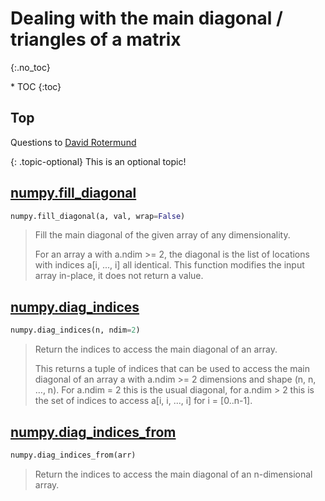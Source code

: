 # Dealing with the main diagonal / triangles of a matrix
{:.no_toc}

<nav markdown="1" class="toc-class">
* TOC
{:toc}
</nav>

## Top

Questions to [David Rotermund](mailto:davrot@uni-bremen.de)

{: .topic-optional}
This is an optional topic!


## [numpy.fill_diagonal](https://numpy.org/doc/stable/reference/generated/numpy.fill_diagonal.html)

```python
numpy.fill_diagonal(a, val, wrap=False)
```

> Fill the main diagonal of the given array of any dimensionality.
> 
> For an array a with a.ndim >= 2, the diagonal is the list of locations with indices a[i, ..., i] all identical. This function modifies the input array in-place, it does not return a value.


## [numpy.diag_indices](https://numpy.org/doc/stable/reference/generated/numpy.diag_indices.html)

```python
numpy.diag_indices(n, ndim=2)
```

> Return the indices to access the main diagonal of an array.
> 
> This returns a tuple of indices that can be used to access the main diagonal of an array a with a.ndim >= 2 dimensions and shape (n, n, …, n). For a.ndim = 2 this is the usual diagonal, for a.ndim > 2 this is the set of indices to access a[i, i, ..., i] for i = [0..n-1].

## [numpy.diag_indices_from](https://numpy.org/doc/stable/reference/generated/numpy.diag_indices_from.html)

```python
numpy.diag_indices_from(arr)
```

> Return the indices to access the main diagonal of an n-dimensional array.

```python
```

